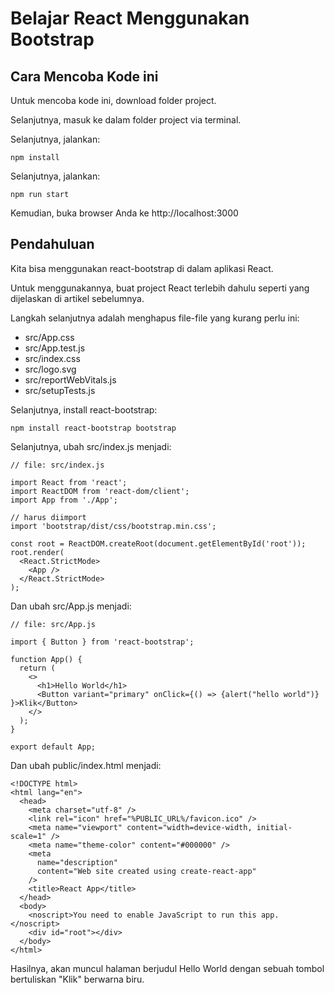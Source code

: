 # Belajar React Menggunakan Bootstrap

## Cara Mencoba Kode ini

Untuk mencoba kode ini, download folder project.

Selanjutnya, masuk ke dalam folder project via terminal.

Selanjutnya, jalankan:

```
npm install
```

Selanjutnya, jalankan:

```
npm run start
```

Kemudian, buka browser Anda ke http://localhost:3000

## Pendahuluan

Kita bisa menggunakan react-bootstrap di dalam aplikasi React.

Untuk menggunakannya, buat project React terlebih dahulu seperti yang dijelaskan di artikel sebelumnya.

Langkah selanjutnya adalah menghapus file-file yang kurang perlu ini:

- src/App.css
- src/App.test.js
- src/index.css
- src/logo.svg
- src/reportWebVitals.js
- src/setupTests.js

Selanjutnya, install react-bootstrap:

```
npm install react-bootstrap bootstrap
```

Selanjutnya, ubah src/index.js menjadi:

```
// file: src/index.js

import React from 'react';
import ReactDOM from 'react-dom/client';
import App from './App';

// harus diimport
import 'bootstrap/dist/css/bootstrap.min.css';

const root = ReactDOM.createRoot(document.getElementById('root'));
root.render(
  <React.StrictMode>
    <App />
  </React.StrictMode>
);
```

Dan ubah src/App.js menjadi:

```
// file: src/App.js

import { Button } from 'react-bootstrap';

function App() {
  return (
    <>
      <h1>Hello World</h1>
      <Button variant="primary" onClick={() => {alert("hello world")} }>Klik</Button>
    </>
  );
}

export default App;
```

Dan ubah public/index.html menjadi:

```
<!DOCTYPE html>
<html lang="en">
  <head>
    <meta charset="utf-8" />
    <link rel="icon" href="%PUBLIC_URL%/favicon.ico" />
    <meta name="viewport" content="width=device-width, initial-scale=1" />
    <meta name="theme-color" content="#000000" />
    <meta
      name="description"
      content="Web site created using create-react-app"
    />
    <title>React App</title>
  </head>
  <body>
    <noscript>You need to enable JavaScript to run this app.</noscript>
    <div id="root"></div>
  </body>
</html>
```

Hasilnya, akan muncul halaman berjudul Hello World dengan sebuah tombol bertuliskan "Klik" berwarna biru.
